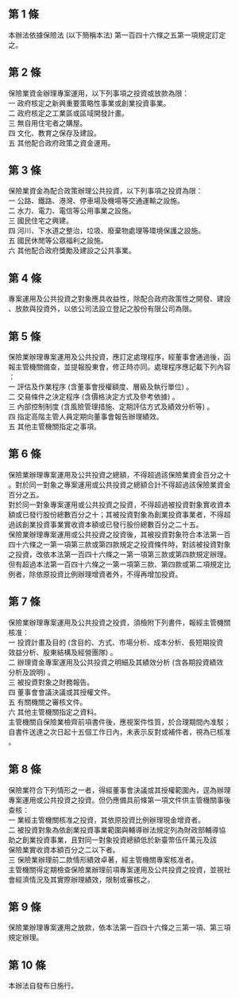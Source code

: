 第 1 條
-------
本辦法依據保險法 (以下簡稱本法) 第一百四十六條之五第一項規定訂定  
之。

第 2 條
-------
保險業資金辦理專案運用，以下列事項之投資或放款為限：  
一  政府核定之新興重要策略性事業或創業投資事業。  
二  政府核定之工業區或區域開發計畫。  
三  無自用住宅者之購屋。  
四  文化、教育之保存及建設。  
五  其他配合政府政策之資金運用。

第 3 條
-------
保險業資金為配合政策辦理公共投資，以下列事項之投資為限：  
一  公路、鐵路、港灣、停車場及機場等交通運輸之設施。  
二  水力、電力、電信等公用事業之設施。  
三  國民住宅之興建。  
四  河川、下水道之整治，垃圾、廢棄物處理等環境保護之設施。  
五  國民休閒等公眾福利之設施。  
六  其他配合政府獎勵及建設之公共事業。

第 4 條
-------
專案運用及公共投資之對象應具收益性，除配合政府政策性之開發、建設  
、放款與投資外，以依公司法設立登記之股份有限公司為限。

第 5 條
-------
保險業辦理專案運用及公共投資，應訂定處理程序，經董事會通過後，函  
報主管機關備查，並提報股東會，修正時亦同。處理程序應記載下列內容  
：  
一  評估及作業程序 (含董事會授權額度、層級及執行單位) 。  
二  交易條件之決定程序 (含價格決定方式及參考依據) 。  
三  內部控制制度 (含風險管理措施、定期評估方式及績效分析等) 。  
四  指定高階主管人員定期向董事會報告辦理績效。  
五  其他主管機關指定之事項。

第 6 條
-------
保險業辦理專案運用及公共投資之總額，不得超過該保險業資金百分之十  
。對於同一對象之專案運用或公共投資之總額合計不得超過該保險業資金  
百分之五。  
對於同一對象專案運用或公共投資之投資，不得超過被投資對象實收資本  
額或已發行股份總數百分之十；其被投資對象為創業投資事業者，不得超  
過該創業投資事業實收資本額或已發行股份總數百分之二十五。  
保險業辦理專案運用或公共投資之投資後，其被投資對象符合本法第一百  
四十六條之一第一項第三款或第四款規定之投資條件時，對該被投資對象  
之投資，改依本法第一百四十六條之一第一項第三款或第四款規定辦理。  
但有超過本法第一百四十六條之一第一項第三款、第四款或第二項規定比  
例者，除依原投資比例辦理增資者外，不得再增加投資。

第 7 條
-------
保險業辦理專案運用及公共投資之投資，須檢附下列書件，報經主管機關  
核准：  
一  投資計畫及目的 (含目的、方式、市場分析、成本分析、長短期投資  
    效益分析、股東結構及經營團隊) 。  
二  辦理資金專案運用及公共投資之明細及其績效分析 (含各期投資績效  
    分析及說明) 。  
三  被投資對象之財務報告。  
四  董事會會議決議或其授權文件。  
五  有關機關之審核文件。  
六  其他主管機關指定之資料。  
主管機關自保險業檢齊前項書件後，應視案件性質，於合理期間內准駁；  
自書件送達之次日起十五個工作日內，未表示反對或補件者，視為已核准  
。

第 8 條
-------
保險業符合下列情形之一者，得經董事會決議或其授權範圍內，逕為辦理  
專案運用或公共投資之投資。但仍應備具前條第一項文件供主管機關事後  
查核：  
一  業經主管機關核准之投資，其依原投資比例辦理現金增資者。  
二  被投資對象為依創業投資事業範圍與輔導辦法規定列為財政部輔導協  
    助之創業投資事業，且對同一對象投資總額低於新臺幣伍仟萬元及該  
    保險業實收資本額百分之二以下者。  
三  保險業辦理前二款情形績效卓著，經主管機關專案核准者。  
主管機關得定期檢查保險業辦理前項專案運用及公共投資之投資，並視社  
會經濟情況及其實際辦理績效，限制或審核之。

第 9 條
-------
保險業辦理專案運用之放款，依本法第一百四十六條之三第一項、第三項  
規定辦理。

第 10 條
--------
本辦法自發布日施行。

